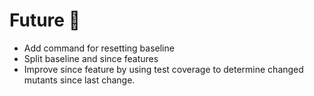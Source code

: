 # Future 🔮

- Add command for resetting baseline
- Split baseline and since features
- Improve since feature by using test coverage to determine changed mutants since last change.